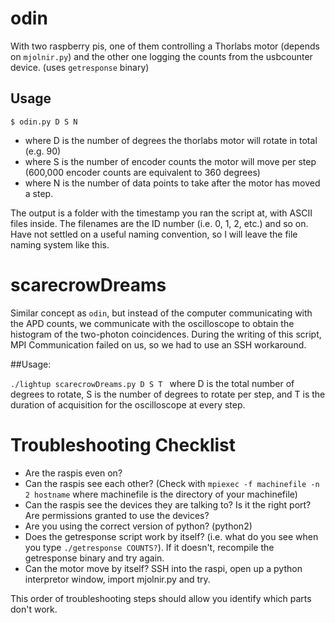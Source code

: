 # odin

With two raspberry pis, one of them controlling a Thorlabs motor (depends on ```mjolnir.py```) and the other one logging the counts from the usbcounter device. (uses ```getresponse``` binary)

## Usage
``` $ odin.py D S N ``` 

- where D is the number of degrees the thorlabs motor will rotate in total (e.g. 90)
- where S is the number of encoder counts the motor will move per step (600,000 encoder counts are equivalent to 360 degrees)
- where N is the number of data points to take after the motor has moved a step.

The output is a folder with the timestamp you ran the script at, with ASCII files inside. The filenames are the ID number (i.e. 0, 1, 2, etc.) and so on. Have not settled on a useful naming convention, so I will leave the file naming system like this.

# scarecrowDreams

Similar concept as ```odin```, but instead of the computer communicating with the APD counts, we communicate with the oscilloscope to obtain the histogram of the two-photon coincidences. During the writing of this script, MPI Communication failed on us, so we had to use an SSH workaround.

##Usage:

```./lightup scarecrowDreams.py D S T ```
where D is the total number of degrees to rotate, S is the number of degrees to rotate per step, and T is the duration of acquisition for the oscilloscope at every step.

# Troubleshooting Checklist

- Are the raspis even on?
- Can the raspis see each other? (Check with ```mpiexec -f machinefile -n 2 hostname``` where machinefile is the directory of your machinefile)
- Can the raspis see the devices they are talking to? Is it the right port? Are permissions granted to use the devices? 
- Are you using the correct version of python? (python2)
- Does the getresponse script work by itself? (i.e. what do you see when you type ```./getresponse COUNTS?```). If it doesn't, recompile the getresponse binary and try again.
- Can the motor move by itself? SSH into the raspi, open up a python interpretor window, import mjolnir.py and try.

This order of troubleshooting steps should allow you identify which parts don't work. 

